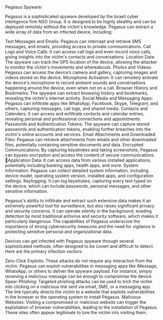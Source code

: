 Pegasus Spyware:

Pegasus is a sophisticated spyware developed by the Israeli cyber intelligence firm NSO Group. It is designed to be highly stealthy and can be deployed remotely
without the victim's knowledge. Pegasus can extract a wide array of data from an infected device, including:

Text Messages and Emails: Pegasus can intercept and retrieve SMS messages, and emails, providing access to private communications.
Call Logs and Voice Calls: It can access call logs and even record voice calls, giving insights into the victim's contacts and conversations.
Location Data: The spyware can track the GPS location of the device, allowing the attacker to monitor the victim's movements and whereabouts.
Photos and Videos: Pegasus can access the device’s camera and gallery, capturing images and videos stored on the device.
Microphone Activation: It can remotely activate the device's microphone to record ambient sounds and conversations happening around the device, even when not on a call.
Browser History and Bookmarks: The spyware can extract browsing history and bookmarks, revealing the victim's internet activity.
Social Media and Messaging Apps: Pegasus can infiltrate apps like WhatsApp, Facebook, Skype, Telegram, and others, capturing messages, call logs, and shared media.
Contacts and Calendars: It can access and exfiltrate contacts and calendar entries, revealing personal and professional connections and appointments.
Passwords and Authentication Tokens: The spyware can capture stored passwords and authentication tokens, enabling further breaches into the victim's online accounts and services.
Email Attachments and Downloaded Files: Pegasus can retrieve attachments from emails and other downloaded files, potentially containing sensitive documents and data.
Encrypted Communications: By capturing keystrokes and taking screenshots, Pegasus can bypass encryption and access the content of secure communications.
Application Data: It can access data from various installed applications, potentially including banking apps, health apps, and more.
System Information: Pegasus can collect detailed system information, including device model, operating system version, installed apps, and configuration settings.
Keylogging: It can log keystrokes, capturing every text typed on the device, which can include passwords, personal messages, and other sensitive information.

Pegasus's ability to infiltrate and extract such extensive data makes it an extremely powerful tool for surveillance, but also raises significant privacy and security concerns.
It can operate silently in the background, evading detection by most traditional antivirus and security software, which makes it particularly dangerous.
The capabilities of Pegasus underscore the importance of strong cybersecurity measures and the need for vigilance in protecting sensitive personal and organizational data.



Devices can get infected with Pegasus spyware through several sophisticated methods, often designed to be covert and difficult to detect. Here are the primary infection vectors:

Zero-Click Exploits: These attacks do not require any interaction from the victim. Pegasus can exploit vulnerabilities in messaging apps like iMessage, WhatsApp, or others to deliver the spyware payload. For instance, simply receiving a malicious message can be enough to compromise the device.
Spear-Phishing: Targeted phishing attacks can be used to trick the victim into clicking on a malicious link sent via email, SMS, or a messaging app. The link typically directs the victim to a website that exploits vulnerabilities in the browser or the operating system to install Pegasus.
Malicious Websites: Visiting a compromised or malicious website can trigger the exploitation of browser vulnerabilities, leading to the installation of Pegasus. These sites often appear legitimate to lure the victim into visiting them.
